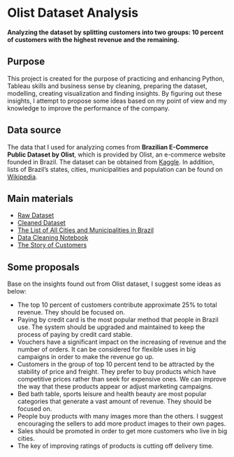 # Olist Dataset Analysis

**Analyzing the dataset by splitting customers into two groups: 10 percent of customers with the highest revenue and the remaining.**

## Purpose
This project is created for the purpose of practicing and enhancing Python, Tableau skills and business sense by cleaning, preparing the dataset, modelling, creating visualization and finding insights.
By figuring out these insights, I attempt to propose some ideas based on my point of view and my knowledge to improve the performance of the company.

## Data source
The data that I used for analyzing comes from **Brazilian E-Commerce Public Dataset by Olist**, which is provided by Olist, an e-commerce website founded in Brazil. The dataset can be obtained from [Kaggle](https://www.kaggle.com/datasets/olistbr/brazilian-ecommerce?resource=download). In addition, lists of Brazil’s states, cities, municipalities and population can be found on [Wikipedia](https://en.wikipedia.org/wiki/Main_Page). 

## Main materials
* [Raw Dataset](https://github.com/nhanngth/Analyze-Olist-Dataset/tree/main/Olist%20Raw%20Dataset)
* [Cleaned Dataset](https://github.com/nhanngth/Analyze-Olist-Dataset/tree/main/Cleaned%20Dataset)
* [The List of All Cities and Municipalities in Brazil](https://github.com/nhanngth/Analyze-Olist-Dataset/blob/main/Get%20list%20of%20all%20cities.ipynb)
* [Data Cleaning Notebook](https://github.com/nhanngth/Analyze-Olist-Dataset/blob/main/Olist%20Dataset%20Cleaning.ipynb)
* [The Story of Customers](https://github.com/nhanngth/Analyze-Olist-Dataset/blob/main/The%20Story%20of%20Customers.twbx)

## Some proposals
Base on the insights found out from Olist dataset, I suggest some ideas as below:
* The top 10 percent of customers contribute approximate 25% to total revenue. They should be focused on.
* Paying by credit card is the most popular method that people in Brazil use. The system should be upgraded and maintained to keep the process of paying by credit card stable.
* Vouchers have a significant impact on the increasing of revenue and the number of orders. It can be considered for flexible uses in big campaigns in order to make the revenue go up.
* Customers in the group of top 10 percent tend to be attracted by the stability of price and freight. They prefer to buy products which have competitive prices rather than seek for expensive ones. We can improve the way that these products appear or adjust marketing campaigns.
* Bed bath table, sports leisure and health beauty are most popular categories that generate a vast amount of revenue. They should be focused on.
* People buy products with many images more than the others. I suggest encouraging the sellers to add more product images to their own pages.
* Sales should be promoted in order to get more customers who live in big cities.
* The key of improving ratings of products is cutting off delivery time.
